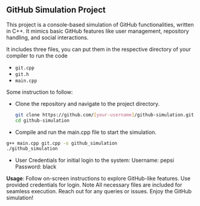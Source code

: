 ## GitHub Simulation Project

This project is a console-based simulation of GitHub functionalities, written in C++. It mimics basic GitHub features like user management, repository handling, and social interactions.

It includes three files, you can put them in the respective directory of your compiler to run the code
- `git.cpp`
- `git.h`
- `main.cpp`

Some instruction to follow:
- Clone the repository and navigate to the project directory.
  ```bash
  git clone https://github.com/[your-username]/github-simulation.git
  cd github-simulation
- Compile and run the main.cpp file to start the simulation.
 ```bash 
g++ main.cpp git.cpp -o github_simulation
./github_simulation
```
- User Credentials for initial login to the system:
Username: pepsi   
Password: black   

**Usage**:
Follow on-screen instructions to explore GitHub-like features.
Use provided credentials for login.
Note
All necessary files are included for seamless execution.
Reach out for any queries or issues. Enjoy the GitHub simulation!
